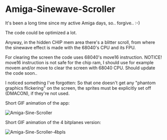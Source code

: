 # Amiga-Sinewave-Scroller

It's been a long time since my active Amiga days, so.. forgive.. :-)

The code could be optimized a lot.

Anyway, in the hidden CHIP mem area there's a blitter scroll, from where the sinewave effect is made with the 68040's CPU and its FPU.

For clearing the screen the code uses 68040's move16 instruction. NOTICE! move16 instruction is not safe for the chip ram, I should use for example movem and/or move to clear the screen with 68040 CPU. Should update the code soon..

I noticed something I've forgotten: So that one doesn't get any "phantom graphics flickering" on the screen, the sprites must be explicitly set off (DMACON), if they're not used.

Short GIF animation of the app:

![Amiga-Sine-Scroller](https://user-images.githubusercontent.com/61118857/117585921-d889a780-b11d-11eb-892e-42480cc2e53f.gif)

Short GIF animation of the 4 bitplanes version:

![Amiga-Sine-Scroller-4bpls](https://user-images.githubusercontent.com/61118857/119268664-9b80e300-bbfc-11eb-8748-d6cfc170c7a7.gif)

